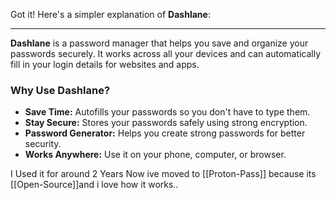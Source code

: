 Got it! Here's a simpler explanation of **Dashlane**:

---

**Dashlane** is a password manager that helps you save and organize your passwords securely. It works across all your devices and can automatically fill in your login details for websites and apps.

### **Why Use Dashlane?**

- **Save Time:** Autofills your passwords so you don't have to type them.
- **Stay Secure:** Stores your passwords safely using strong encryption.
- **Password Generator:** Helps you create strong passwords for better security.
- **Works Anywhere:** Use it on your phone, computer, or browser.


I Used it for around 2 Years Now ive moved to [[Proton-Pass]] because its [[Open-Source]]and i love how it works..